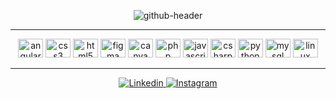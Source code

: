 <p align="center">
  <img src="https://github.com/GabrielSoaresCeravolo/GabrielSoaresCeravolo/assets/132103393/7af0c35d-f235-4f45-a6bf-a9ce56df64c5" alt="github-header">
</p>

<hr>

<p align="center">
<img src="https://cdn.jsdelivr.net/gh/devicons/devicon/icons/angularjs/angularjs-original.svg" alt="angularjs" height="30" width="40" />
<img src="https://cdn.jsdelivr.net/gh/devicons/devicon/icons/css3/css3-original-wordmark.svg" alt="css3" height="30" width="40" /> 
<img src="https://cdn.jsdelivr.net/gh/devicons/devicon/icons/html5/html5-original-wordmark.svg" alt="html5" height="30" width="40" />
<img src="https://cdn.jsdelivr.net/gh/devicons/devicon/icons/figma/figma-original.svg" alt="figma" height="30" width="40" /> 
<img src="https://cdn.jsdelivr.net/gh/devicons/devicon/icons/canva/canva-original.svg" alt="canva" height="30" width="40" />
<img src="https://cdn.jsdelivr.net/gh/devicons/devicon/icons/php/php-original.svg" alt="php" height="30" width="40" />
<img src="https://cdn.jsdelivr.net/gh/devicons/devicon/icons/javascript/javascript-original.svg" alt="javascript" height="30" width="40" />
<img src="https://cdn.jsdelivr.net/gh/devicons/devicon/icons/csharp/csharp-original.svg" alt="csharp" height="30" width="40" />
<img src="https://cdn.jsdelivr.net/gh/devicons/devicon/icons/python/python-original.svg" alt="python" height="30" width="40" /> 
<img src="https://cdn.jsdelivr.net/gh/devicons/devicon/icons/mysql/mysql-original-wordmark.svg" alt="mysql" height="30" width="40" /> 
<img src="https://cdn.jsdelivr.net/gh/devicons/devicon/icons/linux/linux-original.svg" alt="linux" height="30" width="40" />
</p>

<hr>

  <p align="center">
    <a href="https://www.linkedin.com/in/gabriel-soares-ceravolo-29940a21a">
        <img src="https://img.shields.io/badge/linkedin-1a1b27?style=for-the-badge&logo=linkedin&logoColor=9644CD" alt="Linkedin">
    </a>
    <a href="https://www.instagram.com/gabriel.strider">
        <img src="https://img.shields.io/badge/Instagram-1a1b27?style=for-the-badge&logo=Instagram&logoColor=9644CD" alt="Instagram">
    </a>
  </p>
